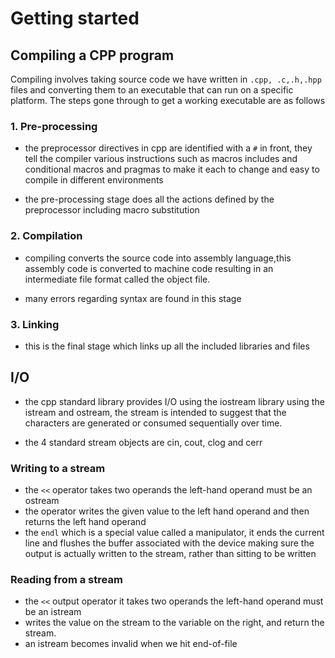 # Getting started 

## Compiling a CPP program 

Compiling involves taking source code we have written in `.cpp, .c,.h,.hpp` files and converting them to an executable that can run on a specific platform. The steps gone through to get a working executable are as follows

### 1. Pre-processing
* the preprocessor directives in cpp are identified with a `#` in front, they tell the compiler various instructions such as macros includes and conditional macros and pragmas to make it each to change and easy to compile in different environments

* the pre-processing stage does all the actions defined by the preprocessor including macro substitution 
### 2. Compilation 

* compiling converts the source code into assembly language,this assembly code is converted to machine code resulting in an intermediate file format called the object file.

* many errors regarding syntax are found in this stage 

### 3. Linking 

*  this is the final stage which links up all the included libraries and files


## I/O

* the cpp standard library provides I/O using the iostream library using the istream and ostream, the stream is intended to suggest that the characters are generated or consumed sequentially over time.

* the 4 standard stream objects are cin, cout, clog and cerr

### Writing to a stream

* the `<<` operator takes two operands the left-hand operand must be an ostream
* the operator writes the given value to the left hand operand and then returns the left hand operand 
* the `endl` which is a special value called a manipulator, it ends the current line and flushes the buffer associated with the device making sure the output is actually written to the stream, rather than sitting to be written

### Reading from a stream

* the `<<` output operator it takes two operands the left-hand operand must be an istream
* writes the value on the stream to the variable on the right, and return the stream.
* an istream becomes invalid when we hit end-of-file

